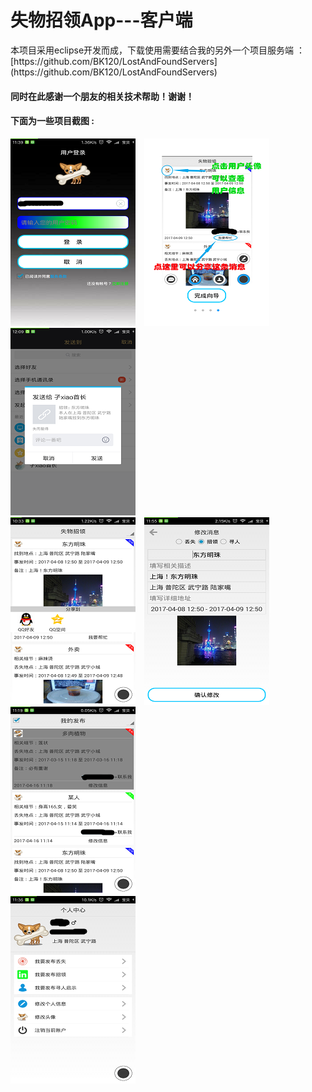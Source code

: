 <h1>失物招领App---客户端  </h1>
本项目采用eclipse开发而成，下载使用需要结合我的另外一个项目服务端  ：[https://github.com/BK120/LostAndFoundServers](https://github.com/BK120/LostAndFoundServers)    
<h4>同时在此感谢一个朋友的相关技术帮助！谢谢！  </h4>
  
<h4>下面为一些项目截图 :</h4>    

![](https://github.com/BK120/LostAndFoundApp/blob/master/screenshot/shot2.png)&emsp;![](https://github.com/BK120/LostAndFoundApp/blob/master/screenshot/shot1.png)&emsp;![](https://github.com/BK120/LostAndFoundApp/blob/master/screenshot/shot3.png)  
![](https://github.com/BK120/LostAndFoundApp/blob/master/screenshot/shot4.png)&emsp;![](https://github.com/BK120/LostAndFoundApp/blob/master/screenshot/shot5.png)&emsp;![](https://github.com/BK120/LostAndFoundApp/blob/master/screenshot/shot6.png)  
![](https://github.com/BK120/LostAndFoundApp/blob/master/screenshot/shot7.png)&emsp;